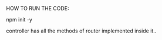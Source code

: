 HOW TO RUN THE CODE: 

npm init -y



controller has all the methods of router implemented inside it..
